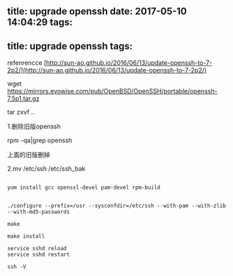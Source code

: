 title: upgrade openssh
date: 2017-05-10 14:04:29
tags:
---
title: upgrade openssh
tags:
---

refenrencce
[http://sun-ao.github.io/2016/06/13/update-openssh-to-7-2p2/](http://sun-ao.github.io/2016/06/13/update-openssh-to-7-2p2/)

wget https://mirrors.evowise.com/pub/OpenBSD/OpenSSH/portable/openssh-7.5p1.tar.gz

tar zxvf ..

1.删除旧版openssh

rpm -qa|grep openssh

上面的旧版删掉

2.mv /etc/ssh /etc/ssh_bak

```

yum install gcc openssl-devel pam-devel rpm-build


./configure --prefix=/usr --sysconfdir=/etc/ssh --with-pam --with-zlib --with-md5-passwords

make

make install

service sshd reload 
service sshd restart

ssh -V

```



